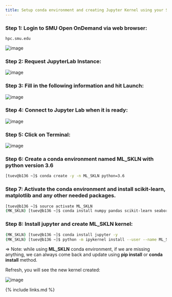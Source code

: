 ```yaml
---
title: Setup conda environment and creating Jupyter Kernel using your SMU ManeFrame account
---
```

### Step 1: Login to SMU Open OnDemand via web browser:

```
hpc.smu.edu
```

![image](https://user-images.githubusercontent.com/43855029/153682287-97f59016-5b64-49c6-bfd2-a12dd0861a55.png)

### Step 2: Request JupyterLab Instance:

![image](https://user-images.githubusercontent.com/43855029/153682171-28f85d28-086c-4c25-9f58-987d9c300728.png)

### Step 3: Fill in the following information and hit Launch:

![image](https://user-images.githubusercontent.com/43855029/153682400-1eb87cd9-91f3-4177-b63e-100d49fa77d9.png)

### Step 4: Connect to Jupyter Lab when it is ready:

![image](https://user-images.githubusercontent.com/43855029/153682468-7f759b33-b246-4bb5-801f-f2d36fad76dd.png)

### Step 5: Click on Terminal:

![image](https://user-images.githubusercontent.com/43855029/153682514-b89dcd3b-866e-4782-94e7-d61ac2b1b492.png)

### Step 6: Create a conda environment named ML_SKLN with python version 3.6

```bash
[tuev@b136 ~]$ conda create -y -n ML_SKLN python=3.6
```

### Step 7: Activate the conda environment and install scikit-learn, matplotlib and any other needed packages.

```bash
[tuev@b136 ~]$ source activate ML_SKLN
(MK_SKLN) [tuev@b136 ~]$ conda install numpy pandas scikit-learn seaborn matplotlib -y
```

### Step 8: Install jupyter and create ML_SKLN kernel:

```bash
(MK_SKLN) [tuev@b136 ~]$ conda install jupyter -y
(MK_SKLN) [tuev@b136 ~]$ python -m ipykernel install --user --name ML_SKLN --display-name "ML_SKLN"
```

=> Note: while using **ML_SKLN** conda environment, if we are missing anything, we can always come back and update using **pip install**
or **conda install** method.

Refresh, you will see the new kernel created:

![image](https://user-images.githubusercontent.com/43855029/153683326-deba2952-8e20-45f7-828a-0c53bd0081cd.png)

{% include links.md %}
